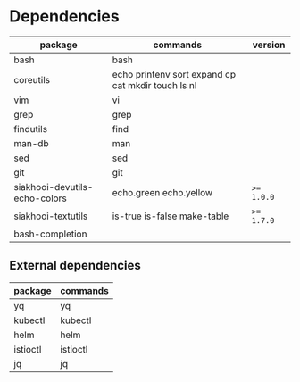 # Dependencies

| package                       | commands                                        | version    |
| ----------------------------- | ----------------------------------------------- | ---------- |
| bash                          | bash                                            |            |
| coreutils                     | echo printenv sort expand cp cat mkdir touch ls nl |            |
| vim                           | vi                                              |            |
| grep                          | grep                                            |            |
| findutils                     | find                                            |            |
| man-db                        | man                                             |            |
| sed                           | sed                                             |            |
| git                           | git                                             |            |
| siakhooi-devutils-echo-colors | echo.green echo.yellow                          | `>= 1.0.0` |
| siakhooi-textutils            | is-true is-false make-table                     | `>= 1.7.0` |
| bash-completion               |                                                 |            |

## External dependencies

| package  | commands |
| -------- | -------- |
| yq       | yq       |
| kubectl  | kubectl  |
| helm     | helm     |
| istioctl | istioctl |
| jq       | jq       |
